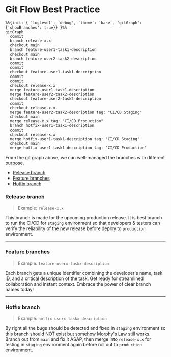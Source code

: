 # Git Flow Best Practice

```mermaid
%%{init: { 'logLevel': 'debug', 'theme': 'base', 'gitGraph': {'showBranches': true}} }%%
gitGraph
  commit
  branch release-x.x
  checkout main
  branch feature-user1-task1-description
  checkout main
  branch feature-user2-task2-description
  commit
  commit
  checkout feature-user1-task1-description
  commit
  commit
  checkout release-x.x
  merge feature-user1-task1-description
  merge feature-user2-task2-description
  checkout feature-user2-task2-description
  commit
  checkout release-x.x
  merge feature-user2-task2-description tag: "CI/CD Staging"
  checkout main
  merge release-x.x tag: "CI/CD Production"
  branch hotfix-user1-task1-description
  commit
  checkout release-x.x
  merge hotfix-user1-task1-description tag: "CI/CD Staging"
  checkout main
  merge hotfix-user1-task1-description tag: "CI/CD Production"
```

From the git graph above, we can well-managed the branches with different purpose.

- [Release branch](#release-branch)
- [Feature branches](#feature-branches)
- [Hotfix branch](#hotfix-branch)

### Release branch

> Example: `release-x.x`

This branch is made for the upcoming production release. It is best branch to run the CI/CD for `staging` environment so that developers & testers can verify the reliability of the new release before deploy to `production` environment.

---

### Feature branches

> Example: `feature-userx-taskx-description`

Each branch gets a unique identifier combining the developer's name, task ID, and a critical description of the task. Get ready for streamlined collaboration and instant context. Embrace the power of clear branch names today!

---

### Hotfix branch

> Example: `hotfix-userx-taskx-description`

By right all the bugs should be detected and fixed in `staging` environment so this branch should NOT exist but somehow Morphy's Law still works. Branch out from `main` and fix it ASAP, then merge into `release-x.x` for testing in `staging` environment again before roll out to `production` environment.
